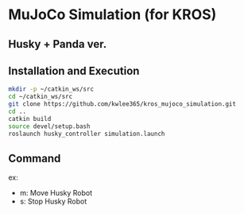 # MuJoCo Simulation (for KROS)

## Husky + Panda ver.

## Installation and Execution
```sh
mkdir -p ~/catkin_ws/src
cd ~/catkin_ws/src
git clone https://github.com/kwlee365/kros_mujoco_simulation.git
cd ..
catkin build
source devel/setup.bash
roslaunch husky_controller simulation.launch
```

## Command
ex:
- m: Move Husky Robot
- s: Stop Husky Robot
